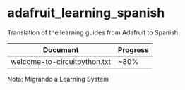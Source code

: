 # adafruit_learning_spanish
Translation of the learning guides from Adafruit to Spanish

|Document|Progress|
|--------|--------|
|welcome-to-circuitpython.txt|~80%|

Nota: Migrando a Learning System
